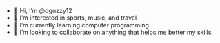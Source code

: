 - 👋 Hi, I’m @dguzzy12
- 👀 I’m interested in sports, music, and travel
- 🌱 I’m currently learning computer programming
- 💞️ I’m looking to collaborate on anything that helps me better my skills.

<!---
dguzzy12/dguzzy12 is a ✨ special ✨ repository because its `README.md` (this file) appears on your GitHub profile.
You can click the Preview link to take a look at your changes.
--->
